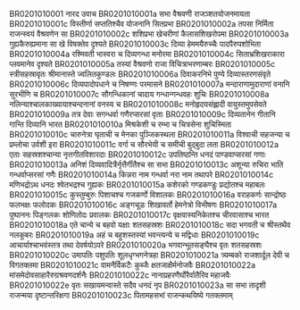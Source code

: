 BR0201010001	नारद उवाच
BR0201010001a	सभा वैश्रवणी राजञ्शतयोजनमायता
BR0201010001c	विस्तीर्णा सप्ततिश्चैव योजनानि सितप्रभा
BR0201010002a	तपसा निर्मिता राजन्स्वयं वैश्रवणेन सा
BR0201010002c	शशिप्रभा खेचरीणां कैलासशिखरोपमा
BR0201010003a	गुह्यकैरुह्यमाना सा खे विषक्तेव दृश्यते
BR0201010003c	दिव्या हेममयैरुच्चैः पादपैरुपशोभिता
BR0201010004a	रश्मिवती भास्वरा च दिव्यगन्धा मनोरमा
BR0201010004c	सिताभ्रशिखराकारा प्लवमानेव दृश्यते
BR0201010005a	तस्यां वैश्रवणो राजा विचित्राभरणाम्बरः
BR0201010005c	स्त्रीसहस्रावृतः श्रीमानास्ते ज्वलितकुण्डलः
BR0201010006a	दिवाकरनिभे पुण्ये दिव्यास्तरणसंवृते
BR0201010006c	दिव्यपादोपधाने च निषण्णः परमासने
BR0201010007a	मन्दाराणामुदाराणां वनानि सुरभीणि च
BR0201010007c	सौगन्धिकानां चादाय गन्धान्गन्धवहः शुचिः
BR0201010008a	नलिन्याश्चालकाख्यायाश्चन्दनानां वनस्य च
BR0201010008c	मनोहृदयसंह्लादी वायुस्तमुपसेवते
BR0201010009a	तत्र देवाः सगन्धर्वा गणैरप्सरसां वृताः
BR0201010009c	दिव्यतानेन गीतानि गान्ति दिव्यानि भारत
BR0201010010a	मिश्रकेशी च रम्भा च चित्रसेना शुचिस्मिता
BR0201010010c	चारुनेत्रा घृताची च मेनका पुञ्जिकस्थला
BR0201010011a	विश्वाची सहजन्या च प्रम्लोचा उर्वशी इरा
BR0201010011c	वर्गा च सौरभेयी च समीची बुद्बुदा लता
BR0201010012a	एताः सहस्रशश्चान्या नृत्तगीतविशारदाः
BR0201010012c	उपतिष्ठन्ति धनदं पाण्डवाप्सरसां गणाः
BR0201010013a	अनिशं दिव्यवादित्रैर्नृत्तैर्गीतैश्च सा सभा
BR0201010013c	अशून्या रुचिरा भाति गन्धर्वाप्सरसां गणैः
BR0201010014a	किन्नरा नाम गन्धर्वा नरा नाम तथापरे
BR0201010014c	मणिभद्रोऽथ धनदः श्वेतभद्रश्च गुह्यकः
BR0201010015a	कशेरको गण्डकण्डुः प्रद्योतश्च महाबलः
BR0201010015c	कुस्तुम्बुरुः पिशाचश्च गजकर्णो विशालकः
BR0201010016a	वराहकर्णः सान्द्रोष्ठः फलभक्षः फलोदकः
BR0201010016c	अङ्गचूडः शिखावर्तो हेमनेत्रो विभीषणः
BR0201010017a	पुष्पाननः पिङ्गलकः शोणितोदः प्रवालकः
BR0201010017c	वृक्षवास्यनिकेतश्च चीरवासाश्च भारत
BR0201010018a	एते चान्ये च बहवो यक्षाः शतसहस्रशः
BR0201010018c	सदा भगवती च श्रीस्तथैव नलकूबरः
BR0201010019a	अहं च बहुशस्तस्यां भवन्त्यन्ये च मद्विधाः
BR0201010019c	आचार्याश्चाभवंस्तत्र तथा देवर्षयोऽपरे
BR0201010020a	भगवान्भूतसङ्घैश्च वृतः शतसहस्रशः
BR0201010020c	उमापतिः पशुपतिः शूलधृग्भगनेत्रहा
BR0201010021a	त्र्यम्बको राजशार्दूल देवी च विगतक्लमा
BR0201010021c	वामनैर्विकटैः कुब्जैः क्षतजाक्षैर्मनोजवैः
BR0201010022a	मांसमेदोवसाहारैरुग्रश्रवणदर्शनैः
BR0201010022c	नानाप्रहरणैर्घोरैर्वातैरिव महाजवैः
BR0201010022e	वृतः सखायमन्वास्ते सदैव धनदं नृप
BR0201010023a	सा सभा तादृशी राजन्मया दृष्टान्तरिक्षगा
BR0201010023c	पितामहसभां राजन्कथयिष्ये गतक्लमाम्

